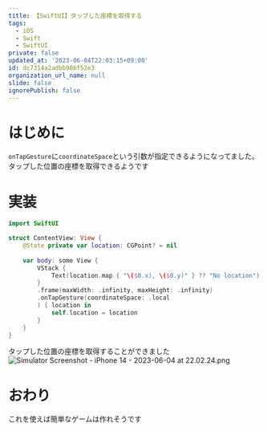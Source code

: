 ```yaml
---
title: 【SwiftUI】タップした座標を取得する
tags:
  - iOS
  - Swift
  - SwiftUI
private: false
updated_at: '2023-06-04T22:03:15+09:00'
id: dc7314a2adbb986f52e3
organization_url_name: null
slide: false
ignorePublish: false
---
```

# はじめに
`onTapGesture`に`coordinateSpace`という引数が指定できるようになってました。
タップした位置の座標を取得できるようです

# 実装
```swift
import SwiftUI

struct ContentView: View {
    @State private var location: CGPoint? = nil
    
    var body: some View {
        VStack {
            Text(location.map { "\($0.x), \($0.y)" } ?? "No location")
        }
        .frame(maxWidth: .infinity, maxHeight: .infinity)
        .onTapGesture(coordinateSpace: .local
        ) { location in
            self.location = location
        }
    }
}
```

タップした位置の座標を取得することができました
![Simulator Screenshot - iPhone 14 - 2023-06-04 at 22.02.24.png](https://qiita-image-store.s3.ap-northeast-1.amazonaws.com/0/1745371/db83352f-efdc-5a7f-e7ea-a5e02fef50c7.png)

# おわり
これを使えば簡単なゲームは作れそうです
